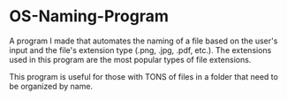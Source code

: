 # OS-Naming-Program
A program I made that automates the naming of a file based on the user's input and the file's extension type (.png, .jpg, .pdf, etc.).
The extensions used in this program are the most popular types of file extensions.


This program is useful for those with TONS of files in a folder that need to be organized by name. 



